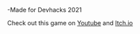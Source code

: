-Made for Devhacks 2021

Check out this game on [Youtube](https://youtu.be/YfxoecH0sXA) and [Itch.io](https://lowlevelgamedev.itch.io)
